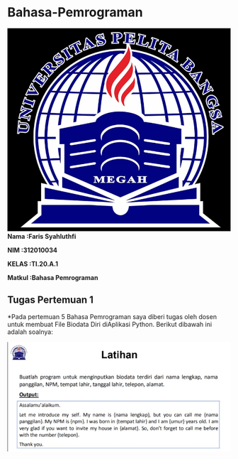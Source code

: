 # Bahasa-Pemrograman

![gitLogoUPB](Foto/LogoUPB.jpeg)<br>
**Nama  :Faris Syahluthfi** <br>

**NIM  :312010034** <br>

**KELAS :TI.20.A.1** <br>

**Matkul :Bahasa Pemrograman** <br>

## Tugas Pertemuan 1

*Pada pertemuan 5 Bahasa Pemrograman saya diberi tugas oleh dosen untuk membuat File Biodata Diri diAplikasi Python. Berikut dibawah ini adalah soalnya:<br>

![gitContohSoal](Foto/Soal1.jpeg)<br>